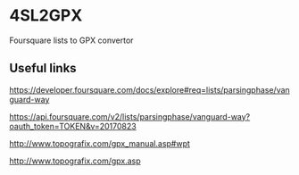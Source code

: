 4SL2GPX
=======

Foursquare lists to GPX convertor


Useful links
------------

https://developer.foursquare.com/docs/explore#req=lists/parsingphase/vanguard-way

https://api.foursquare.com/v2/lists/parsingphase/vanguard-way?oauth_token=TOKEN&v=20170823

http://www.topografix.com/gpx_manual.asp#wpt

http://www.topografix.com/gpx.asp